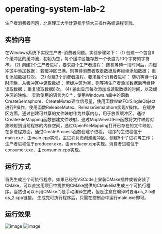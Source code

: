 # operating-system-lab-2
  生产者消费者问题，北京理工大学计算机学院大三操作系统课程实验。
## 实验内容
  在Windows系统下实现生产者-消费者问题。实验步骤如下：
(1) 创建一个包含6个缓冲区的缓冲池，初始为空，每个缓冲区能存放一个长度为10个字符的字符串。
(2) 创建2个生产者进程，要求每个生产者进程：
随机等待一段时间后，向缓冲区中添加数据；
若缓冲区已满，则等待消费者取走数据后再继续添加数据；
重复添加数据12次。
(3) 创建3个消费者进程，要求每个消费者进程：
随机等待一段时间后，从缓冲区中读取数据；
若缓冲区为空，则等待生产者添加数据后再继续读取数据；
重复读取数据8次。
(4) 输出显示每次添加或读取数据的时间，以及缓冲区的映像。
实验使用的语言为C艹，使用Windows.h库中的函数CreateSemaphore、CreateMutex建立信号量，使用函数WaitFOrSingleObject进行P操作，使用函数ReleaseMutex、ReleaseSemaphore实现V操作。
在缓冲区方面，通过创建可共享的文件映射作为共享内存，用于放置缓冲区。通过CreateFileMapping函数创建文件映射，通过MapViewOfFile函数将文件映射对象映射到当前程序的内存空间，通过OpenFileMapping打开已存在的文件映射。
在多进程方面，通过CreateProcess函数创建子进程。
程序的主进程位于main.exe，由main.cpp实现，主进程负责创建缓冲区、创建5个子进程等工作；生产者进程位于producer.exe，由producer.cpp实现。消费者进程位于consumer.exe，由consumer.cpp实现。

## 运行方式
  首先生成三个可执行程序。如果已经在VSCode上安装CMake插件或者安装了CMake，可以直接用项目中提供的CMake提供的CMakelist生成三个可执行程序。当然也可以不用CMake而是手动编译生成，但是注意在编译时要与os_2.h和os_2.cpp链接。
  生成完可执行程序后，只需在控制台中运行main.exe即可。

## 运行效果
![image](https://github.com/SharkHeadBalloon/operating-system-lab-2/assets/106319321/976fa731-e60b-4669-9d2f-b0ed2db17cb3)
![image](https://github.com/SharkHeadBalloon/operating-system-lab-2/assets/106319321/e562b8b6-98be-4d3b-991f-a91badc10101)
